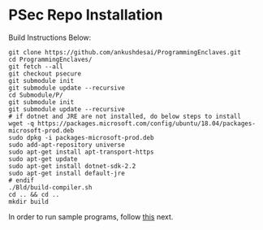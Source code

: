 # PSec Repo Installation

Build Instructions Below:

```shell
git clone https://github.com/ankushdesai/ProgrammingEnclaves.git
cd ProgrammingEnclaves/
git fetch --all
git checkout psecure
git submodule init
git submodule update --recursive
cd Submodule/P/
git submodule init
git submodule update --recursive
# if dotnet and JRE are not installed, do below steps to install
wget -q https://packages.microsoft.com/config/ubuntu/18.04/packages-microsoft-prod.deb
sudo dpkg -i packages-microsoft-prod.deb
sudo add-apt-repository universe
sudo apt-get install apt-transport-https
sudo apt-get update
sudo apt-get install dotnet-sdk-2.2
sudo apt-get install default-jre
# endif
./Bld/build-compiler.sh
cd .. && cd ..
mkdir build
```

In order to run sample programs, follow [this](docs/Running.md) next.
